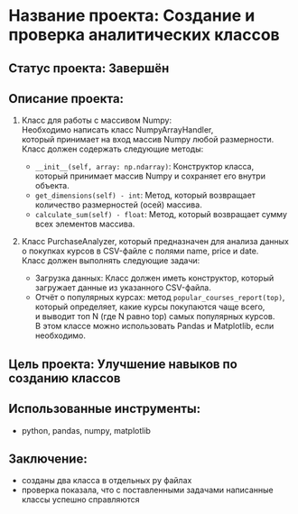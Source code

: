 # Название проекта: Создание и проверка аналитических классов

## Статус проекта: Завершён

## Описание проекта:

1. Класс для работы с массивом Numpy:
  <br>Необходимо написать класс NumpyArrayHandler,
  <br>который принимает на вход массив Numpy любой размерности.
  <br>Класс должен содержать следующие методы:
    - `__init__(self, array: np.ndarray)`: Конструктор класса, <br>который принимает массив Numpy и сохраняет его внутри объекта.
    - `get_dimensions(self) - int`: Метод, который возвращает количество размерностей (осей) массива.
    - `calculate_sum(self) - float`: Метод, который возвращает сумму всех элементов массива.

2. Класс PurchaseAnalyzer, который предназначен для анализа данных <br>о покупках курсов в CSV-файле с полями name, price и date.
  <br>Класс должен выполнять следующие задачи:
    - Загрузка данных: Класс должен иметь конструктор, который загружает данные из указанного CSV-файла.
    - Отчёт о популярных курсах: метод `popular_courses_report(top)`,
    <br>который определяет, какие курсы покупаются чаще всего, <br>и выводит топ N (где N равно top) самых популярных курсов.
  <br>В этом классе можно использовать Pandas и Matplotlib, если необходимо.

## Цель проекта: Улучшение навыков по созданию классов

## Использованные инструменты:

- python, pandas, numpy, matplotlib

## Заключение:
- созданы два класса в отдельных py файлах
- проверка показала, что с поставленными задачами написанные классы успешно справляются
